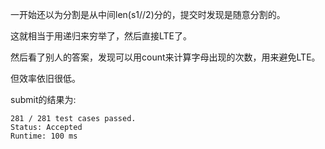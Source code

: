 一开始还以为分割是从中间len(s1//2)分的，提交时发现是随意分割的。

这就相当于用递归来穷举了，然后直接LTE了。

然后看了别人的答案，发现可以用count来计算字母出现的次数，用来避免LTE。

但效率依旧很低。

submit的结果为:
```
281 / 281 test cases passed.
Status: Accepted
Runtime: 100 ms
```
